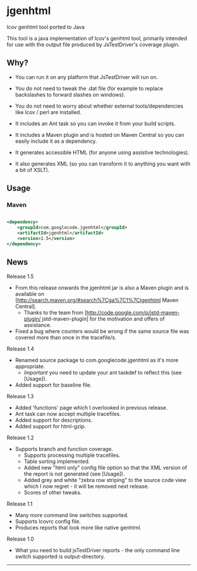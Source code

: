 # jgenhtml

lcov genhtml tool ported to Java

This tool is a java implementation of lcov's genhtml tool, primarily intended for use with the output file produced by
JsTestDriver's coverage plugin.

## Why?

* You can run it on any platform that JsTestDriver will run on.
* You do not need to tweak the .dat file (for example to replace backslashes to forward slashes on windows).
* You do not need to worry about whether external tools/dependencies like lcov / perl are installed.
* It includes an Ant task so you can invoke it from your build scripts.
* It includes a Maven plugin and is hosted on Maven Central so you can easily include it as a dependency.

* It generates accessible HTML (for anyone using assistive technologies).
* It also generates XML (so you can transform it to anything you want with a bit of XSLT).

## Usage

### Maven

```xml

<dependency>
	<groupId>com.googlecode.jgenhtml</groupId>
	<artifactId>jgenhtml</artifactId>
	<version>1.5</version>
</dependency>

```

## News

Release 1.5

* From this release onwards the jgenhtml jar is also a Maven plugin and is available
  on [http://search.maven.org/#search%7Cga%7C1%7Cjgenhtml Maven Central].
	* Thanks to the team from [http://code.google.com/p/jstd-maven-plugin/ jstd-maven-plugin] for the motivation and
	  offers of assistance.
* Fixed a bug where counters would be wrong if the same source file was covered more than once in the tracefile/s.

Release 1.4

* Renamed source package to com.googlecode.jgenhtml as it's more appropriate.
	* *Important* you need to update your ant taskdef to reflect this (see [Usage]).
* Added support for baseline file.

Release 1.3

* Added 'functions' page which I overlooked in previous release.
* Ant task can now accept multiple tracefiles.
* Added support for descriptions.
* Added support for html-gzip.

Release 1.2

* Supports branch and function coverage.
	* Supports processing multiple tracefiles.
	* Table sorting implemented.
	* Added new "html only" config file option so that the XML version of the report is not generated (see [Usage]).
	* Added grey and white "zebra row striping" to the source code view which I now regret - it will be removed next
	  release.
	* Scores of other tweaks.

Release 1.1

* Many more command line switches supported.
* Supports lcovrc config file.
* Produces reports that look more like native genhtml.

Release 1.0

* What you need to build jsTestDriver reports - the only command line switch supported is output-directory.

----
